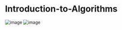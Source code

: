 # Introduction-to-Algorithms
![image](https://img.shields.io/github/contributors/WeiduoS/Introduction-to-Algorithms.svg)
![image](https://img.shields.io/github/commit-activity/m/WeiduoS/Introduction-to-Algorithms.svg)
